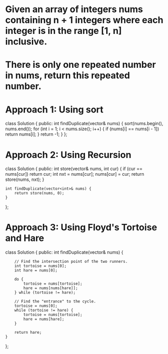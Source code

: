 # Given an array of integers nums containing n + 1 integers where each integer is in the range [1, n] inclusive.
# There is only one repeated number in nums, return this repeated number.

# Approach 1: Using sort

class Solution {
public:
    int findDuplicate(vector<int>& nums) {
        sort(nums.begin(), nums.end());
        for (int i = 1; i < nums.size(); i++) {
            if (nums[i] == nums[i - 1])
                return nums[i];
        }
        return -1;
    }
};

# Approach 2: Using Recursion

class Solution {
public:
    int store(vector<int>& nums, int cur) {
        if (cur == nums[cur])
            return cur;
        int nxt = nums[cur];
        nums[cur] = cur;
        return store(nums, nxt);
    }
    
    int findDuplicate(vector<int>& nums) {
        return store(nums, 0);
    }
};

# Approach 3: Using Floyd's Tortoise and Hare

class Solution {
public:
    int findDuplicate(vector<int>& nums) {

        // Find the intersection point of the two runners.
        int tortoise = nums[0];
        int hare = nums[0];

        do {
            tortoise = nums[tortoise];
            hare = nums[nums[hare]];
        } while (tortoise != hare);

        // Find the "entrance" to the cycle.
        tortoise = nums[0];
        while (tortoise != hare) {
            tortoise = nums[tortoise];
            hare = nums[hare];
        }

        return hare;
    }
};

